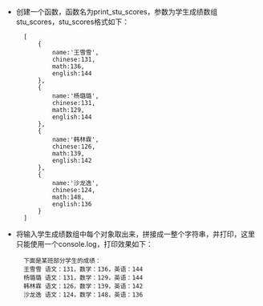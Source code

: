 - 创建一个函数，函数名为print\_stu\_scores，参数为学生成绩数组stu\_scores，stu\_scores格式如下：

        [
            {
                name:'王雪雪',
                chinese:131,
                math:136,
                english:144
            },
            {
                name:'杨璐璐',
                chinese:131,
                math:129,
                english:144
            },
            {
                name:'韩林霖',
                chinese:126,
                math:139,
                english:142
            },
            {
                name:'沙龙逸',
                chinese:124,
                math:148,
                english:136
            }
        ]

- 将输入学生成绩数组中每个对象取出来，拼接成一整个字符串，并打印，这里只能使用一个console.log，打印效果如下：


        下面是某班部分学生的成绩：
        王雪雪	语文：131，数学：136，英语：144
        杨璐璐	语文：131，数学：129，英语：144
        韩林霖	语文：126，数学：139，英语：142
        沙龙逸	语文：124，数学：148，英语：136